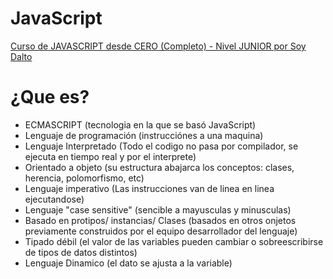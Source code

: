 # JavaScript
[Curso de JAVASCRIPT desde CERO (Completo) - Nivel JUNIOR por Soy Dalto](https://youtu.be/z95mZVUcJ-E?si=CQWAuznxkiIQ2JwP)
# ¿Que es?
- ECMASCRIPT (tecnologia en la que se basó JavaScript)
- Lenguaje de programación (instrucciónes a una maquina)
- Lenguaje Interpretado (Todo el codigo no pasa por compilador, se ejecuta en tiempo real y por el interprete)
- Orientado a objeto (su estructura abajarca los conceptos: clases, herencia, polomorfismo, etc)
- Lenguaje imperativo (Las instrucciones van de linea en linea ejecutandose)
- Lenguaje "case sensitive" (sencible a mayusculas y minusculas)
- Basado en protipos/ instancias/ Clases (basados en otros onjetos previamente construidos por el equipo desarrollador del lenguaje)
- Tipado débil (el valor de las variables pueden cambiar o sobreescribirse de tipos de datos distintos)
- Lenguaje Dinamico (el dato se ajusta a la variable)
